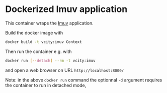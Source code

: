 # Dockerized Imuv application

This container wraps the [Imuv](https://github.com/VCityTeam/UD-Imuv) application.

Build the docker image with

```bash
docker build -t vcity:imuv Context
```

Then run the container e.g. with

```bash
docker run [--detach] --rm -t vcity:imuv
```

and open a web browser on URL `http://localhost:8000/`

Note: in the above `docker run` command the optionnal `-d` argument requires the container to run in detached mode,


